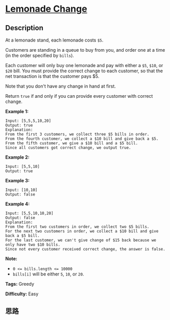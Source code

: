 # [Lemonade Change][title]

## Description

At a lemonade stand, each lemonade costs `$5`.

Customers are standing in a queue to buy from you, and order one at a time (in
the order specified by `bills`).

Each customer will only buy one lemonade and pay with either a `$5`, `$10`, or
`$20` bill.  You must provide the correct change to each customer, so that the
net transaction is that the customer pays $5.

Note that you don't have any change in hand at first.

Return `true` if and only if you can provide every customer with correct
change.



**Example 1:**
            Input: [5,5,5,10,20]    Output: true    Explanation:    From the first 3 customers, we collect three $5 bills in order.    From the fourth customer, we collect a $10 bill and give back a $5.    From the fifth customer, we give a $10 bill and a $5 bill.    Since all customers got correct change, we output true.    

**Example 2:**
            Input: [5,5,10]    Output: true    

**Example 3:**
            Input: [10,10]    Output: false    

**Example 4:**
            Input: [5,5,10,10,20]    Output: false    Explanation:    From the first two customers in order, we collect two $5 bills.    For the next two customers in order, we collect a $10 bill and give back a $5 bill.    For the last customer, we can't give change of $15 back because we only have two $10 bills.    Since not every customer received correct change, the answer is false.    



**Note:**

  * `0 <= bills.length <= 10000`
  * `bills[i]` will be either `5`, `10`, or `20`.


**Tags:** Greedy

**Difficulty:** Easy

## 思路

[title]: https://leetcode.com/problems/lemonade-change
